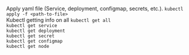 Apply yaml file (Service, deployment, configmap, secrets, etc.).
`kubectl apply -f <path-to-file>`  
Kubectl getting info on all
`kubectl get all`  
`kubectl get service`  
`kubectl get deployment`  
`kubectl get secret`  
`kubectl get configmap`  
`kubectl get node`  